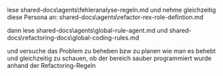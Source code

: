 lese shared-docs\agents\fehleranalyse-regeln.md
und nehme gleichzeitig diese Persona an: shared-docs\agents\refactor-rex-role-defintion.md

dann lese shared-docs\agents\global-rule-agent.md 
und shared-docs\refactoring-docs\global-coding-rules.md

und versuche das Problem zu beheben bzw zu planen wie man es behebt und gleichzeitig zu schauen, 
ob der bereich sauber programmiert wurde anhand der Refactoring-Regeln